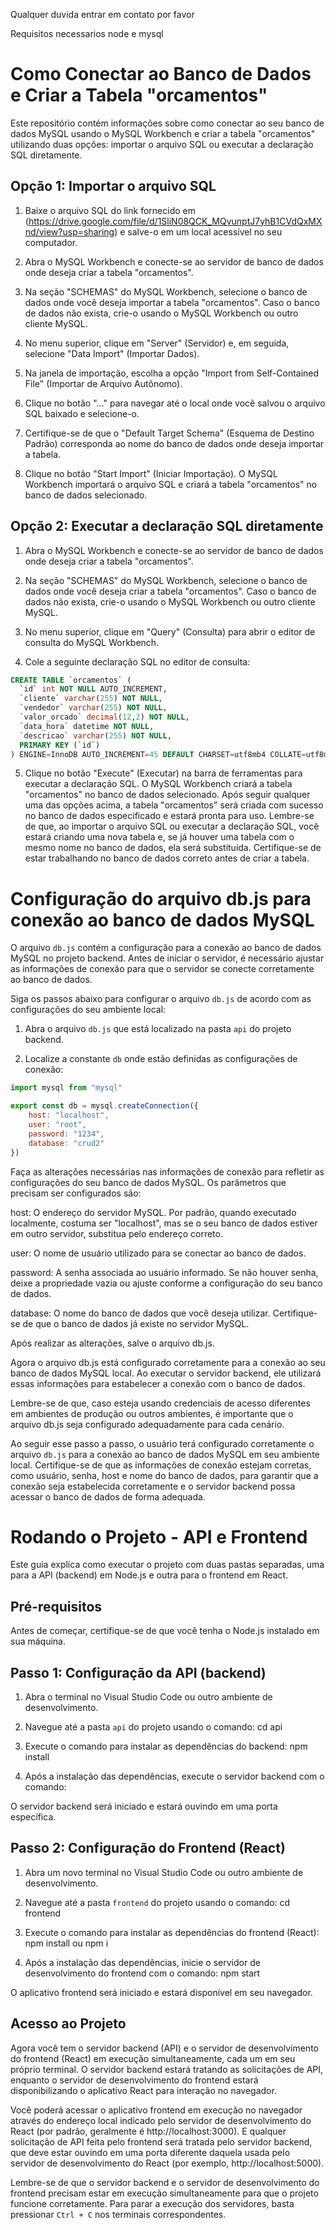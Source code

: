 Qualquer duvida entrar em contato por favor

Requisitos necessarios node e mysql

# Como Conectar ao Banco de Dados e Criar a Tabela "orcamentos"

Este repositório contém informações sobre como conectar ao seu banco de dados MySQL usando o MySQL Workbench e criar a tabela "orcamentos" utilizando duas opções: importar o arquivo SQL ou executar a declaração SQL diretamente.

## Opção 1: Importar o arquivo SQL

1. Baixe o arquivo SQL do link fornecido em (https://drive.google.com/file/d/1SliN08QCK_MQvunptJ7yhB1CVdQxMXnd/view?usp=sharing) e salve-o em um local acessível no seu computador.

2. Abra o MySQL Workbench e conecte-se ao servidor de banco de dados onde deseja criar a tabela "orcamentos".

3. Na seção "SCHEMAS" do MySQL Workbench, selecione o banco de dados onde você deseja importar a tabela "orcamentos". Caso o banco de dados não exista, crie-o usando o MySQL Workbench ou outro cliente MySQL.

4. No menu superior, clique em "Server" (Servidor) e, em seguida, selecione "Data Import" (Importar Dados).

5. Na janela de importação, escolha a opção "Import from Self-Contained File" (Importar de Arquivo Autônomo).

6. Clique no botão "..." para navegar até o local onde você salvou o arquivo SQL baixado e selecione-o.

7. Certifique-se de que o "Default Target Schema" (Esquema de Destino Padrão) corresponda ao nome do banco de dados onde deseja importar a tabela.

8. Clique no botão "Start Import" (Iniciar Importação). O MySQL Workbench importará o arquivo SQL e criará a tabela "orcamentos" no banco de dados selecionado.

## Opção 2: Executar a declaração SQL diretamente

1. Abra o MySQL Workbench e conecte-se ao servidor de banco de dados onde deseja criar a tabela "orcamentos".

2. Na seção "SCHEMAS" do MySQL Workbench, selecione o banco de dados onde você deseja criar a tabela "orcamentos". Caso o banco de dados não exista, crie-o usando o MySQL Workbench ou outro cliente MySQL.

3. No menu superior, clique em "Query" (Consulta) para abrir o editor de consulta do MySQL Workbench.

4. Cole a seguinte declaração SQL no editor de consulta:

```sql
CREATE TABLE `orcamentos` (
  `id` int NOT NULL AUTO_INCREMENT,
  `cliente` varchar(255) NOT NULL,
  `vendedor` varchar(255) NOT NULL,
  `valor_orcado` decimal(12,2) NOT NULL,
  `data_hora` datetime NOT NULL,
  `descricao` varchar(255) NOT NULL,
  PRIMARY KEY (`id`)
) ENGINE=InnoDB AUTO_INCREMENT=45 DEFAULT CHARSET=utf8mb4 COLLATE=utf8mb4_0900_ai_ci;
```

5. Clique no botão "Execute" (Executar) na barra de ferramentas para executar a declaração SQL. O MySQL Workbench criará a tabela "orcamentos" no banco de dados selecionado.
Após seguir qualquer uma das opções acima, a tabela "orcamentos" será criada com sucesso no banco de dados especificado e estará pronta para uso. Lembre-se de que, ao importar o arquivo SQL ou executar a declaração SQL, você estará criando uma nova tabela e, se já houver uma tabela com o mesmo nome no banco de dados, ela será substituída. Certifique-se de estar trabalhando no banco de dados correto antes de criar a tabela.



# Configuração do arquivo db.js para conexão ao banco de dados MySQL

O arquivo `db.js` contém a configuração para a conexão ao banco de dados MySQL no projeto backend. Antes de iniciar o servidor, é necessário ajustar as informações de conexão para que o servidor se conecte corretamente ao banco de dados.

Siga os passos abaixo para configurar o arquivo `db.js` de acordo com as configurações do seu ambiente local:

1. Abra o arquivo `db.js` que está localizado na pasta `api` do projeto backend.

2. Localize a constante `db` onde estão definidas as configurações de conexão:

```js
import mysql from "mysql"

export const db = mysql.createConnection({
    host: "localhost",
    user: "root",
    password: "1234",
    database: "crud2"
})
```

Faça as alterações necessárias nas informações de conexão para refletir as configurações do seu banco de dados MySQL. Os parâmetros que precisam ser configurados são:

host: O endereço do servidor MySQL. Por padrão, quando executado localmente, costuma ser "localhost", mas se o seu banco de dados estiver em outro servidor, substitua pelo endereço correto.

user: O nome de usuário utilizado para se conectar ao banco de dados.

password: A senha associada ao usuário informado. Se não houver senha, deixe a propriedade vazia ou ajuste conforme a configuração do seu banco de dados.

database: O nome do banco de dados que você deseja utilizar. Certifique-se de que o banco de dados já existe no servidor MySQL.

Após realizar as alterações, salve o arquivo db.js.

Agora o arquivo db.js está configurado corretamente para a conexão ao seu banco de dados MySQL local. Ao executar o servidor backend, ele utilizará essas informações para estabelecer a conexão com o banco de dados.

Lembre-se de que, caso esteja usando credenciais de acesso diferentes em ambientes de produção ou outros ambientes, é importante que o arquivo db.js seja configurado adequadamente para cada cenário.


Ao seguir esse passo a passo, o usuário terá configurado corretamente o arquivo `db.js` para a conexão ao banco de dados MySQL em seu ambiente local. Certifique-se de que as informações de conexão estejam corretas, como usuário, senha, host e nome do banco de dados, para garantir que a conexão seja estabelecida corretamente e o servidor backend possa acessar o banco de dados de forma adequada.

# Rodando o Projeto - API e Frontend

Este guia explica como executar o projeto com duas pastas separadas, uma para a API (backend) em Node.js e outra para o frontend em React.

## Pré-requisitos

Antes de começar, certifique-se de que você tenha o Node.js instalado em sua máquina.

## Passo 1: Configuração da API (backend)

1. Abra o terminal no Visual Studio Code ou outro ambiente de desenvolvimento.

2. Navegue até a pasta `api` do projeto usando o comando: cd api

3. Execute o comando para instalar as dependências do backend: npm install
   
4. Após a instalação das dependências, execute o servidor backend com o comando:

O servidor backend será iniciado e estará ouvindo em uma porta específica.

## Passo 2: Configuração do Frontend (React)

1. Abra um novo terminal no Visual Studio Code ou outro ambiente de desenvolvimento.

2. Navegue até a pasta `frontend` do projeto usando o comando: cd frontend

3. Execute o comando para instalar as dependências do frontend (React): npm install ou npm i 

4. Após a instalação das dependências, inicie o servidor de desenvolvimento do frontend com o comando: npm start

O aplicativo frontend será iniciado e estará disponível em seu navegador.

## Acesso ao Projeto

Agora você tem o servidor backend (API) e o servidor de desenvolvimento do frontend (React) em execução simultaneamente, cada um em seu próprio terminal. O servidor backend estará tratando as solicitações de API, enquanto o servidor de desenvolvimento do frontend estará disponibilizando o aplicativo React para interação no navegador.

Você poderá acessar o aplicativo frontend em execução no navegador através do endereço local indicado pelo servidor de desenvolvimento do React (por padrão, geralmente é http://localhost:3000). E qualquer solicitação de API feita pelo frontend será tratada pelo servidor backend, que deve estar ouvindo em uma porta diferente daquela usada pelo servidor de desenvolvimento do React (por exemplo, http://localhost:5000).

Lembre-se de que o servidor backend e o servidor de desenvolvimento do frontend precisam estar em execução simultaneamente para que o projeto funcione corretamente. Para parar a execução dos servidores, basta pressionar `Ctrl + C` nos terminais correspondentes.
